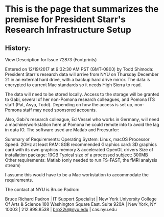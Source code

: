 # This is the page that summarizes the premise for President Starr's Research Infrastructure Setup 

## History:

View Description for Issue 72873 (Footprints)

Entered on 12/19/2017 at 9:32:30 AM PST (GMT-0800) by Todd Shimoda:
President Starr's research data will arrive from NYU on Thursday December 21 in an external hard drive, with a backup hard drive mirror. The data is encrypted to current Mac standards so it needs High Sierra to read.

 

The data will need to be stored locally. Access to the storage will be granted to Gabi, several of her non-Pomona research colleagues, and Pomona ITS staff (Pat, Asya, Todd). Depending on how the access is set up, non-Pomona staff may need sponsored accounts.

 

Also, Gabi's research colleague, Ed Vessel who works in Germany, will need a machine/workstation here at Pomona he could remote into to avoid the lag in data IO. The software used are Matlab and Freesurfer:

 

Summary of Requirements:
 Operating System: Linux, macOS
 Processor Speed: 2GHz at least
 RAM: 8GB recommended
 Graphics card: 3D graphics card with its own graphics memory & accelerated OpenGL drivers
 Size of installation package: 10GB
 Typical size of a processed subject: 300MB
Other requirements: Matlab (only needed to run FS-FAST, the fMRI analysis stream)

 

I assume this would have to be a Mac workstation to accommodate the requirements.

 

The contact at NYU is Bruce Padron:

 Bruce Richard Padron | IT Support Specialist | New York University College Of Arts & Science 
100 Washington Square East. Suite 920A | New York, NY 10003 | 212.998.8538 | brp226@nyu.edu | cas.nyu.edu
